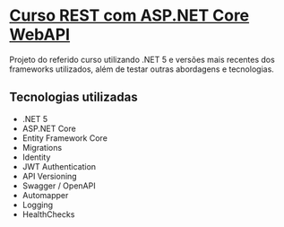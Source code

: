 # [Curso REST com ASP.NET Core WebAPI](https://desenvolvedor.io/curso-online-rest-com-asp-net-core-webapi)

Projeto do referido curso utilizando .NET 5 e versões mais recentes dos frameworks utilizados, além de testar outras abordagens e tecnologias.

## Tecnologias utilizadas
- .NET 5
- ASP.NET Core
- Entity Framework Core
- Migrations
- Identity
- JWT Authentication
- API Versioning
- Swagger / OpenAPI
- Automapper
- Logging
- HealthChecks
